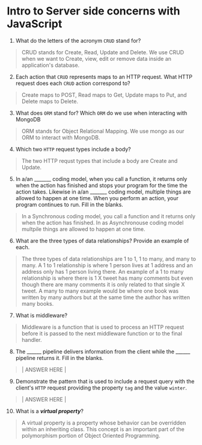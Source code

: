 # Intro to Server side concerns with JavaScript
01. What do the letters of the acronym `CRUD` stand for?

  > CRUD stands for Create, Read, Update and Delete.  We use CRUD when we want to Create, view, edit or remove data inside an application's database.

02. Each action that `CRUD` represents maps to an HTTP request. What HTTP request does each `CRUD` action correspond to?

  > Create maps to POST, Read maps to Get, Update maps to Put, and Delete maps to Delete.   

03. What does `ORM` stand for? Which `ORM` do we use when interacting with MongoDB

  > ORM stands for Object Relational Mapping.  We use mongo as our ORM to interact with MongoDB.

04. Which two `HTTP` request types include a body?

  > The two HTTP requst types that include a body are Create and Update.

05. In a/an _______ coding model, when you call a function, it returns only when the action has finished and stops your program for the time the action takes. Likewise in a/an _______ coding model, multiple things are allowed to happen at one time. When you perform an action, your program continues to run.  Fill in the blanks.

  > In a Synchronous coding model, you call a function and it returns only when the action has finished.  In as Asynchronouse coding model multpile things are allowed to happen at one time.

06. What are the three types of data relationships? Provide an example of each.

  > The three types of data relationships are 1 to 1, 1 to many, and many to many.  A 1 to 1 relationship is where 1 person lives at 1 address and an address only has 1 person living there.  An example of a 1 to many relationship is where there is 1 X tweet has many comments but even though there are many comments it is only related to that single X tweet. A many to many example would be where one book was written by many authors but at the same time the author has written many books.

07. What is middleware?

  > Middleware is a function that is used to process an HTTP request before it is passed to the next middleware function or to the final handler.  

08. The ______ pipeline delivers information from the client while the ______ pipeline returns it. Fill in the blanks. 

  > | ANSWER HERE |

09. Demonstrate the pattern that is used to include a request query with the client's `HTTP` request providing the property `tag` and the value `winter`.

  > | ANSWER HERE |

10. What is a ***virtual property***?

  > A virtual property is a property whose behavior can be overridden within an inheriting class. This concept is an important part of the polymorphism portion of Object Oriented Programming.
